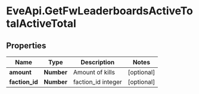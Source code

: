 # EveApi.GetFwLeaderboardsActiveTotalActiveTotal

## Properties
Name | Type | Description | Notes
------------ | ------------- | ------------- | -------------
**amount** | **Number** | Amount of kills | [optional] 
**faction_id** | **Number** | faction_id integer | [optional] 



